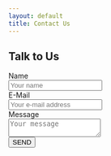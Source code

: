 ```yaml
---
layout: default
title: Contact Us
---
```


<section class="uk-section uk-section-default uk-section-xsmall">
  <h1>Talk to Us</h1>
  <form class="uk-form-stacked" method="POST" action="https://formspree.io/support@thegoldloop.com">
    <!-- TODO 
    <input type="hidden" name="_next" value="//site.io/thanks.html" />
    <input type="hidden" name="_subject" value="New submission!" />
    -->
    <div class="uk-margin">
      <label class="uk-form-label" for="form-stacked-text">Name</label>
      <div class="uk-form-controls">
        <input class="uk-input" type="text" name="name" placeholder="Your name"/>
      </div>
    </div>
    <div class="uk-margin">
      <label class="uk-form-label" for="form-stacked-text">E-Mail</label>
      <div class="uk-form-controls">
        <input class="uk-input" type="email" name="email" placeholder="Your e-mail address"/>
      </div>
    </div>
    <div class="uk-margin">
      <label class="uk-form-label" for="form-stacked-text">Message</label>
      <div class="uk-form-controls">
        <textarea class="uk-textarea" name="message" placeholder="Your message"></textarea>
      </div>
    </div>
    <div class="uk-margin">
      <input type="submit" value="SEND" class="uk-button uk-button-primary"/>
    </div>
  </form>
</section>